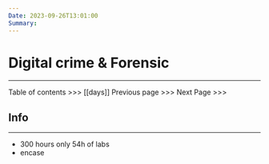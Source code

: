```yaml
---
Date: 2023-09-26T13:01:00
Summary:
---
```

# Digital crime & Forensic
---

Table of contents >>> [[days]]
Previous page >>> 
Next Page >>>

## Info
---
- 300 hours only 54h of labs
- encase